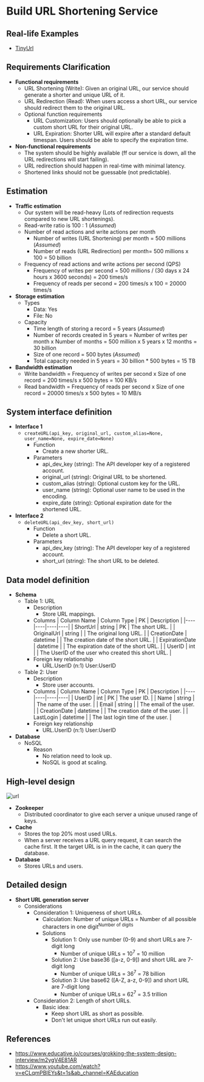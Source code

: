 # Build URL Shortening Service

## Real-life Examples
- [TinyUrl](https://tinyurl.com/app)

## Requirements Clarification
- **Functional requirements**
   - URL Shortening (Write): Given an original URL, our service should generate a shorter and unique URL of it.
   - URL Redirection (Read): When users access a short URL, our service should redirect them to the original URL.
   - Optional function requirements
      - URL Customization: Users should optionally be able to pick a custom short URL for their original URL.
      - URL Expiration: Shorter URL will expire after a standard default timespan. Users should be able to specify the expiration time.
- **Non-functional requirements**
   - The system should be highly available (ff our service is down, all the URL redirections will start failing).
   - URL redirection should happen in real-time with minimal latency.
   - Shortened links should not be guessable (not predictable).

## Estimation
- **Traffic estimation**
   - Our system will be read-heavy (Lots of redirection requests compared to new URL shortenings).
   - Read-write ratio is 100 : 1 (*Assumed*)
   - Number of read actions and write actions per month
      - Number of writes (URL Shortening) per month = 500 millions (*Assumed*)
      - Number of reads (URL Redirection) per month= 500 millions x 100 = 50 billion
   - Frequency of read actions and write actions per second (QPS)
      - Frequency of writes per second = 500 millions / (30 days x 24 hours x 3600 seconds) = 200 times/s 
      - Frequency of reads per second = 200 times/s x 100 = 20000 times/s
- **Storage estimation**
   - Types
      - Data: Yes
      - File: No
   - Capacity
      - Time length of storing a record = 5 years (*Assumed*)
      - Number of records created in 5 years = Number of writes per month x Number of months = 500 million x 5 years x 12 months = 30 billion
      - Size of one record = 500 bytes (*Assumed*)
      - Total capacity needed in 5 years = 30 billion * 500 bytes = 15 TB
- **Bandwidth estimation**
   - Write bandwidth = Frequency of writes per second x Size of one record = 200 times/s x 500 bytes = 100 KB/s
   - Read bandwidth = Frequency of reads per second x Size of one record = 20000 times/s x 500 bytes = 10 MB/s

## System interface definition
- **Interface 1**
   - `createURL(api_key, original_url, custom_alias=None, user_name=None, expire_date=None)`
      - Function
         - Create a new shorter URL.
      - Parameters
         - api_dev_key (string): The API developer key of a registered account.
         - original_url (string): Original URL to be shortened.
         - custom_alias (string): Optional custom key for the URL.
         - user_name (string): Optional user name to be used in the encoding.
         - expire_date (string): Optional expiration date for the shortened URL.
- **Interface 2**
   - `deleteURL(api_dev_key, short_url)`
      - Function
         - Delete a short URL.
      - Parameters
         - api_dev_key (string): The API developer key of a registered account.
         - short_url (string): The short URL to be deleted.

## Data model definition
- **Schema**
   - Table 1: URL
      - Description
         - Store URL mappings.
      - Columns
        | Column Name | Column Type | PK | Description |
        |----|----|----|----|
        | ShortUrl | string | PK | The short URL. |
        | OriginalUrl | string | | The original long URL. |
        | CreationDate | datetime | | The creation date of the short URL. |
        | ExpirationDate | datetime | | The expiration date of the short URL. |
        | UserID | int | | The UserID of the user who created this short URL. |
      - Foreign key relationship
         - URL.UserID (n:1) User:UserID
   - Table 2: User
      - Description
         - Store user accounts.
      - Columns
        | Column Name | Column Type | PK | Description |
        |----|----|----|----|
        | UserID | int | PK | The user ID. |
        | Name | string | | The name of the user. |
        | Email | string | | The email of the user. |
        | CreationDate | datetime | | The creation date of the user. |
        | LastLogin | datetime | | The last login time of the user. |
      - Foreign key relationship
         - URL.UserID (n:1) User:UserID
- **Database**
   - NoSQL
      - Reason
         - No relation need to look up.
         - NoSQL is good at scaling.     

## High-level design
![url](https://user-images.githubusercontent.com/8989447/116921161-da7cd380-ac10-11eb-8216-f05e13335782.png)

- **Zookeeper**
   - Distributed coordinator to give each server a unique unused range of keys.
- **Cache**
   - Stores the top 20% most used URLs.
   - When a server receives a URL query request, it can search the cache first. It the target URL is in in the cache, it can query the database.
- **Database**
   - Stores URLs and users.

## Detailed design
- **Short URL generation server**
   - Considerations
      - Consideration 1: Uniqueness of short URLs.
         - Calculation: Number of unique URLs = Number of all possible characters in one digit<sup>Number of digits</sup>
         - Solutions
            - Solution 1: Only use number (0-9) and short URLs are 7-digit long
               - Number of unique URLs = 10<sup>7</sup> = 10 million
            - Solution 2: Use base36 ([a-z, 0-9]) and short URL are 7-digit long
               - Number of unique URLs = 36<sup>7</sup> = 78 billion
            - Solution 3: Use base62 ([A-Z, a-z, 0-9]) and short URL are 7-digit long
               - Number of unique URLs = 62<sup>7</sup> = 3.5 trillion
      - Consideration 2: Length of short URLs.
         - Basic idea:
            - Keep short URL as short as possible.
            - Don't let unique short URLs run out easily.
 
## References
- https://www.educative.io/courses/grokking-the-system-design-interview/m2ygV4E81AR
- https://www.youtube.com/watch?v=eCLqmPBIEYs&t=1s&ab_channel=KAEducation
